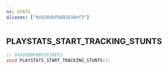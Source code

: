 ```yaml
---
ns: STATS
aliases: ["0x928dbfb892638ef3"]
---
```

## PLAYSTATS_START_TRACKING_STUNTS

```c
// 0x928DBFB892638EF3
void PLAYSTATS_START_TRACKING_STUNTS();
```
